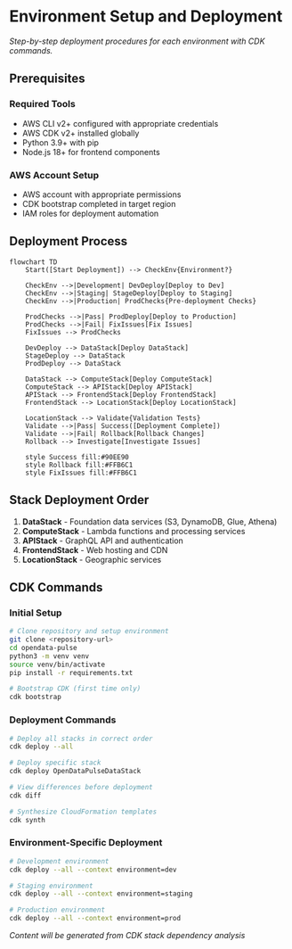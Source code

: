 # Environment Setup and Deployment

*Step-by-step deployment procedures for each environment with CDK commands.*

## Prerequisites

### Required Tools
- AWS CLI v2+ configured with appropriate credentials
- AWS CDK v2+ installed globally
- Python 3.9+ with pip
- Node.js 18+ for frontend components

### AWS Account Setup
- AWS account with appropriate permissions
- CDK bootstrap completed in target region
- IAM roles for deployment automation

## Deployment Process

```mermaid
flowchart TD
    Start([Start Deployment]) --> CheckEnv{Environment?}
    
    CheckEnv -->|Development| DevDeploy[Deploy to Dev]
    CheckEnv -->|Staging| StageDeploy[Deploy to Staging]
    CheckEnv -->|Production| ProdChecks{Pre-deployment Checks}
    
    ProdChecks -->|Pass| ProdDeploy[Deploy to Production]
    ProdChecks -->|Fail| FixIssues[Fix Issues]
    FixIssues --> ProdChecks
    
    DevDeploy --> DataStack[Deploy DataStack]
    StageDeploy --> DataStack
    ProdDeploy --> DataStack
    
    DataStack --> ComputeStack[Deploy ComputeStack]
    ComputeStack --> APIStack[Deploy APIStack]
    APIStack --> FrontendStack[Deploy FrontendStack]
    FrontendStack --> LocationStack[Deploy LocationStack]
    
    LocationStack --> Validate{Validation Tests}
    Validate -->|Pass| Success([Deployment Complete])
    Validate -->|Fail| Rollback[Rollback Changes]
    Rollback --> Investigate[Investigate Issues]
    
    style Success fill:#90EE90
    style Rollback fill:#FFB6C1
    style FixIssues fill:#FFB6C1
```

## Stack Deployment Order

1. **DataStack** - Foundation data services (S3, DynamoDB, Glue, Athena)
2. **ComputeStack** - Lambda functions and processing services
3. **APIStack** - GraphQL API and authentication
4. **FrontendStack** - Web hosting and CDN
5. **LocationStack** - Geographic services

## CDK Commands

### Initial Setup
```bash
# Clone repository and setup environment
git clone <repository-url>
cd opendata-pulse
python3 -m venv venv
source venv/bin/activate
pip install -r requirements.txt

# Bootstrap CDK (first time only)
cdk bootstrap
```

### Deployment Commands
```bash
# Deploy all stacks in correct order
cdk deploy --all

# Deploy specific stack
cdk deploy OpenDataPulseDataStack

# View differences before deployment
cdk diff

# Synthesize CloudFormation templates
cdk synth
```

### Environment-Specific Deployment
```bash
# Development environment
cdk deploy --all --context environment=dev

# Staging environment  
cdk deploy --all --context environment=staging

# Production environment
cdk deploy --all --context environment=prod
```

*Content will be generated from CDK stack dependency analysis*